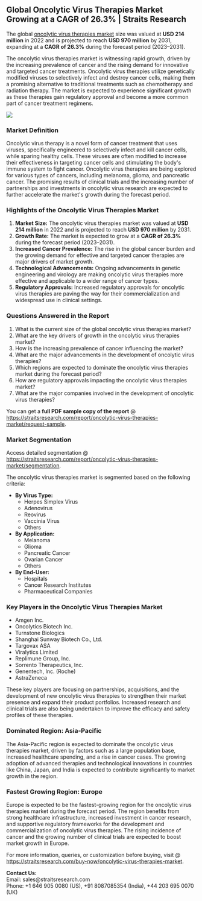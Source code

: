 <h2 data-start="97" data-end="369">Global Oncolytic Virus Therapies Market Growing at a CAGR of 26.3% | Straits Research</h2>
<p data-start="97" data-end="369">The global <a href="https://straitsresearch.com/report/oncolytic-virus-therapies-market">oncolytic virus therapies market</a> size was valued at <strong data-start="214" data-end="233">USD 214 million</strong> in 2022 and is projected to reach <strong data-start="268" data-end="287">USD 970 million</strong> by 2031, expanding at a <strong data-start="312" data-end="329">CAGR of 26.3%</strong> during the forecast period (2023&ndash;2031).</p>
<p data-start="371" data-end="927">The oncolytic virus therapies market is witnessing rapid growth, driven by the increasing prevalence of cancer and the rising demand for innovative and targeted cancer treatments. Oncolytic virus therapies utilize genetically modified viruses to selectively infect and destroy cancer cells, making them a promising alternative to traditional treatments such as chemotherapy and radiation therapy. The market is expected to experience significant growth as these therapies gain regulatory approval and become a more common part of cancer treatment regimens.</p>
<img src="https://healthcareblog61.wordpress.com/wp-content/uploads/2025/03/3.jpg">
<h3 data-start="929" data-end="954"><strong data-start="933" data-end="954">Market Definition</strong></h3>
<p data-start="956" data-end="1617">Oncolytic virus therapy is a novel form of cancer treatment that uses viruses, specifically engineered to selectively infect and kill cancer cells, while sparing healthy cells. These viruses are often modified to increase their effectiveness in targeting cancer cells and stimulating the body's immune system to fight cancer. Oncolytic virus therapies are being explored for various types of cancers, including melanoma, glioma, and pancreatic cancer. The promising results of clinical trials and the increasing number of partnerships and investments in oncolytic virus research are expected to further accelerate the market's growth during the forecast period.</p>
<h3 data-start="1619" data-end="1677"><strong data-start="1623" data-end="1677">Highlights of the Oncolytic Virus Therapies Market</strong></h3>
<ol data-start="1679" data-end="2493">
<li data-start="1679" data-end="1832"><strong data-start="1682" data-end="1698">Market Size:</strong> The oncolytic virus therapies market was valued at <strong data-start="1750" data-end="1769">USD 214 million</strong> in 2022 and is projected to reach <strong data-start="1804" data-end="1823">USD 970 million</strong> by 2031.</li>
<li data-start="1833" data-end="1946"><strong data-start="1836" data-end="1852">Growth Rate:</strong> The market is expected to grow at a <strong data-start="1889" data-end="1906">CAGR of 26.3%</strong> during the forecast period (2023&ndash;2031).</li>
<li data-start="1947" data-end="2122"><strong data-start="1950" data-end="1982">Increased Cancer Prevalence:</strong> The rise in the global cancer burden and the growing demand for effective and targeted cancer therapies are major drivers of market growth.</li>
<li data-start="2123" data-end="2315"><strong data-start="2126" data-end="2157">Technological Advancements:</strong> Ongoing advancements in genetic engineering and virology are making oncolytic virus therapies more effective and applicable to a wider range of cancer types.</li>
<li data-start="2316" data-end="2493"><strong data-start="2319" data-end="2344">Regulatory Approvals:</strong> Increased regulatory approvals for oncolytic virus therapies are paving the way for their commercialization and widespread use in clinical settings.</li>
</ol>
<h3 data-start="2495" data-end="2535"><strong data-start="2499" data-end="2535">Questions Answered in the Report</strong></h3>
<ol data-start="2537" data-end="3122">
<li data-start="2537" data-end="2612">What is the current size of the global oncolytic virus therapies market?</li>
<li data-start="2613" data-end="2691">What are the key drivers of growth in the oncolytic virus therapies market?</li>
<li data-start="2692" data-end="2761">How is the increasing prevalence of cancer influencing the market?</li>
<li data-start="2762" data-end="2845">What are the major advancements in the development of oncolytic virus therapies?</li>
<li data-start="2846" data-end="2952">Which regions are expected to dominate the oncolytic virus therapies market during the forecast period?</li>
<li data-start="2953" data-end="3032">How are regulatory approvals impacting the oncolytic virus therapies market?</li>
<li data-start="3033" data-end="3122">What are the major companies involved in the development of oncolytic virus therapies?</li>
</ol>
<p data-start="3124" data-end="3348">You can get a <strong data-start="3138" data-end="3176">full PDF sample copy of the report</strong> @ <a href="https://straitsresearch.com/report/oncolytic-virus-therapies-market/request-sample" target="_new" rel="noopener" data-start="3179" data-end="3347">https://straitsresearch.com/report/oncolytic-virus-therapies-market/request-sample</a>.</p>
<h3 data-start="3350" data-end="3377"><strong data-start="3354" data-end="3377">Market Segmentation</strong></h3>
<p data-start="3379" data-end="3575">Access detailed segmentation @ <a href="https://straitsresearch.com/report/oncolytic-virus-therapies-market/segmentation" target="_new" rel="noopener" data-start="3410" data-end="3574">https://straitsresearch.com/report/oncolytic-virus-therapies-market/segmentation</a>.</p>
<p data-start="3577" data-end="3659">The oncolytic virus therapies market is segmented based on the following criteria:</p>
<ul data-start="3661" data-end="3955">
<li data-start="3661" data-end="3764"><strong data-start="3663" data-end="3681">By Virus Type:</strong>
<ul data-start="3684" data-end="3764">
<li data-start="3684" data-end="3706">Herpes Simplex Virus</li>
<li data-start="3709" data-end="3721">Adenovirus</li>
<li data-start="3724" data-end="3734">Reovirus</li>
<li data-start="3737" data-end="3753">Vaccinia Virus</li>
<li data-start="3756" data-end="3764">Others</li>
</ul>
</li>
<li data-start="3765" data-end="3862"><strong data-start="3767" data-end="3786">By Application:</strong>
<ul data-start="3789" data-end="3862">
<li data-start="3789" data-end="3799">Melanoma</li>
<li data-start="3802" data-end="3810">Glioma</li>
<li data-start="3813" data-end="3832">Pancreatic Cancer</li>
<li data-start="3835" data-end="3851">Ovarian Cancer</li>
<li data-start="3854" data-end="3862">Others</li>
</ul>
</li>
<li data-start="3863" data-end="3955"><strong data-start="3865" data-end="3881">By End-User:</strong>
<ul data-start="3884" data-end="3955">
<li data-start="3884" data-end="3895">Hospitals</li>
<li data-start="3898" data-end="3926">Cancer Research Institutes</li>
<li data-start="3929" data-end="3955">Pharmaceutical Companies</li>
</ul>
</li>
</ul>
<h3 data-start="3957" data-end="4016"><strong data-start="3961" data-end="4016">Key Players in the Oncolytic Virus Therapies Market</strong></h3>
<ul data-start="4018" data-end="4244">
<li data-start="4018" data-end="4030">Amgen Inc.</li>
<li data-start="4031" data-end="4056">Oncolytics Biotech Inc.</li>
<li data-start="4057" data-end="4078">Turnstone Biologics</li>
<li data-start="4079" data-end="4114">Shanghai Sunway Biotech Co., Ltd.</li>
<li data-start="4115" data-end="4129">Targovax ASA</li>
<li data-start="4130" data-end="4150">Viralytics Limited</li>
<li data-start="4151" data-end="4174">Replimune Group, Inc.</li>
<li data-start="4175" data-end="4204">Sorrento Therapeutics, Inc.</li>
<li data-start="4205" data-end="4230">Genentech, Inc. (Roche)</li>
<li data-start="4231" data-end="4244">AstraZeneca</li>
</ul>
<p data-start="4246" data-end="4562">These key players are focusing on partnerships, acquisitions, and the development of new oncolytic virus therapies to strengthen their market presence and expand their product portfolios. Increased research and clinical trials are also being undertaken to improve the efficacy and safety profiles of these therapies.</p>
<h3 data-start="4564" data-end="4604"><strong data-start="4568" data-end="4602">Dominated Region: Asia-Pacific</strong></h3>
<p data-start="4605" data-end="4987">The Asia-Pacific region is expected to dominate the oncolytic virus therapies market, driven by factors such as a large population base, increased healthcare spending, and a rise in cancer cases. The growing adoption of advanced therapies and technological innovations in countries like China, Japan, and India is expected to contribute significantly to market growth in the region.</p>
<h3 data-start="4989" data-end="5029"><strong data-start="4993" data-end="5027">Fastest Growing Region: Europe</strong></h3>
<p data-start="5030" data-end="5479">Europe is expected to be the fastest-growing region for the oncolytic virus therapies market during the forecast period. The region benefits from strong healthcare infrastructure, increased investment in cancer research, and supportive regulatory frameworks for the development and commercialization of oncolytic virus therapies. The rising incidence of cancer and the growing number of clinical trials are expected to boost market growth in Europe.</p>
<p data-start="5481" data-end="5693">For more information, queries, or customization before buying, visit @ <a href="https://straitsresearch.com/buy-now/oncolytic-virus-therapies-market" target="_new" rel="noopener" data-start="5552" data-end="5692">https://straitsresearch.com/buy-now/oncolytic-virus-therapies-market</a>.</p>
<p data-start="5700" data-end="5829"><strong data-start="5700" data-end="5715">Contact Us:</strong><br data-start="5715" data-end="5718" />Email: <a rel="noopener" data-start="5725" data-end="5750">sales@straitsresearch.com</a><br data-start="5750" data-end="5753" />Phone: +1 646 905 0080 (US), +91 8087085354 (India), +44 203 695 0070 (UK)</p>
